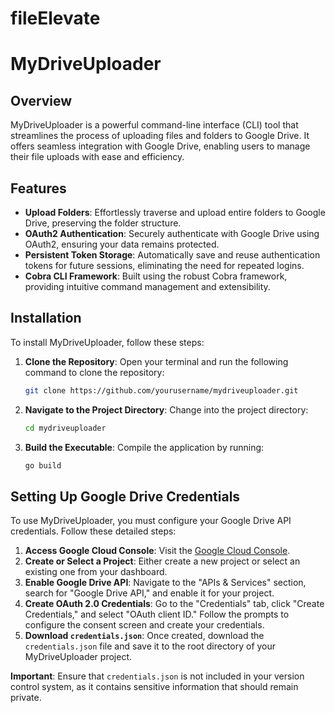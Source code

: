 # fileElevate
# MyDriveUploader

## Overview

MyDriveUploader is a powerful command-line interface (CLI) tool that streamlines the process of uploading files and folders to Google Drive. It offers seamless integration with Google Drive, enabling users to manage their file uploads with ease and efficiency.

## Features

- **Upload Folders**: Effortlessly traverse and upload entire folders to Google Drive, preserving the folder structure.
- **OAuth2 Authentication**: Securely authenticate with Google Drive using OAuth2, ensuring your data remains protected.
- **Persistent Token Storage**: Automatically save and reuse authentication tokens for future sessions, eliminating the need for repeated logins.
- **Cobra CLI Framework**: Built using the robust Cobra framework, providing intuitive command management and extensibility.

## Installation

To install MyDriveUploader, follow these steps:

1. **Clone the Repository**: Open your terminal and run the following command to clone the repository:
   ```bash
   git clone https://github.com/yourusername/mydriveuploader.git
   ```
2. **Navigate to the Project Directory**: Change into the project directory:
   ```bash
   cd mydriveuploader
   ```
3. **Build the Executable**: Compile the application by running:
   ```bash
   go build
   ```

## Setting Up Google Drive Credentials

To use MyDriveUploader, you must configure your Google Drive API credentials. Follow these detailed steps:

1. **Access Google Cloud Console**: Visit the [Google Cloud Console](https://console.cloud.google.com/).
2. **Create or Select a Project**: Either create a new project or select an existing one from your dashboard.
3. **Enable Google Drive API**: Navigate to the "APIs & Services" section, search for "Google Drive API," and enable it for your project.
4. **Create OAuth 2.0 Credentials**: Go to the "Credentials" tab, click "Create Credentials," and select "OAuth client ID." Follow the prompts to configure the consent screen and create your credentials.
5. **Download `credentials.json`**: Once created, download the `credentials.json` file and save it to the root directory of your MyDriveUploader project.

**Important**: Ensure that `credentials.json` is not included in your version control system, as it contains sensitive information that should remain private.
